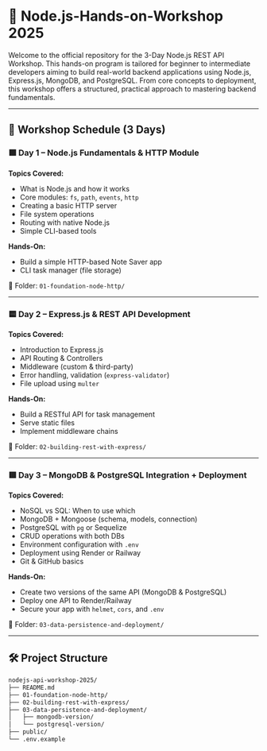 # 🚀 Node.js-Hands-on-Workshop 2025

Welcome to the official repository for the 3-Day Node.js REST API Workshop. This hands-on program is tailored for beginner to intermediate developers aiming to build real-world backend applications using Node.js, Express.js, MongoDB, and PostgreSQL. From core concepts to deployment, this workshop offers a structured, practical approach to mastering backend fundamentals.

---

## 📅 Workshop Schedule (3 Days)

### 🟩 **Day 1 – Node.js Fundamentals & HTTP Module**
**Topics Covered:**
- What is Node.js and how it works
- Core modules: `fs`, `path`, `events`, `http`
- Creating a basic HTTP server
- File system operations
- Routing with native Node.js
- Simple CLI-based tools

**Hands-On:**
- Build a simple HTTP-based Note Saver app
- CLI task manager (file storage)

📂 Folder: `01-foundation-node-http/`

---

### 🟨 **Day 2 – Express.js & REST API Development**
**Topics Covered:**
- Introduction to Express.js
- API Routing & Controllers
- Middleware (custom & third-party)
- Error handling, validation (`express-validator`)
- File upload using `multer`

**Hands-On:**
- Build a RESTful API for task management
- Serve static files
- Implement middleware chains

📂 Folder: `02-building-rest-with-express/`

---

### 🟥 **Day 3 – MongoDB & PostgreSQL Integration + Deployment**
**Topics Covered:**
- NoSQL vs SQL: When to use which
- MongoDB + Mongoose (schema, models, connection)
- PostgreSQL with `pg` or Sequelize
- CRUD operations with both DBs
- Environment configuration with `.env`
- Deployment using Render or Railway
- Git & GitHub basics

**Hands-On:**
- Create two versions of the same API (MongoDB & PostgreSQL)
- Deploy one API to Render/Railway
- Secure your app with `helmet`, `cors`, and `.env`

📂 Folder: `03-data-persistence-and-deployment/`

---

## 🛠️ Project Structure

```bash
nodejs-api-workshop-2025/
├── README.md
├── 01-foundation-node-http/
├── 02-building-rest-with-express/
├── 03-data-persistence-and-deployment/
│   ├── mongodb-version/
│   └── postgresql-version/
├── public/
└── .env.example
